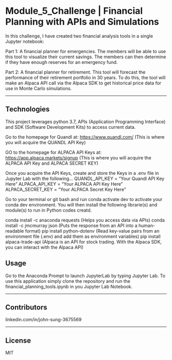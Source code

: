 # Module_5_Challenge | Financial Planning with APIs and Simulations

In this challenge, I have created two financial analysis tools in a single Jupyter notebook:

Part 1: A financial planner for emergencies. The members will be able to use this tool to visualize their current savings. The members can then determine if they have enough reserves for an emergency fund.

Part 2: A financial planner for retirement. This tool will forecast the performance of their retirement portfolio in 30 years. To do this, the tool will make an Alpaca API call via the Alpaca SDK to get historical price data for use in Monte Carlo simulations.

---

## Technologies

This project leverages python 3.7, APIs (Application Programming Interface) and SDK (Software Development Kits) to access current data.

Go to the homepage for Quandl at: https://www.quandl.com/ 
    (This is where you will acquire the QUANDL API Key)

GO to the homepage for ALPACA API Keys at: https://app.alpaca.markets/signup 
    (This is where you will acquire the ALPACA API Key and ALPACA SECRET KEY)

Once you acquire the API Keys, create and store the Keys in a .env file in Jupyter Lab with the following... 
    QUANDL_API_KEY = “Your Quandl API Key Here”
    ALPACA_API_KEY = “Your ALPACA API Key Here”
    ALPACA_SECRET_KEY = “Your ALPACA Secret Key Here”

Go to your terminal or git bash and run conda activate dev to activate your conda dev environment. 
You will then install the following librarie(s) and module(s) to run in Python codes creatd.

conda install -c anaconda requests
    (Helps you access data via APIs)
conda install -c jmcmurray json 
    (Puts the response from an API into a human-readable format)
pip install python-dotenv
    (Read key-value pairs from an environment file (.env) and add them as environment variables)
pip install alpaca-trade-api
    (Alpaca is an API for stock trading. With the Alpaca SDK, you can interact with the Alpaca API)

## Usage

Go to the Anaconda Prompt to launch JupyterLab by typing Jupyter Lab. To use this application simply clone the repository and run the financial_planning_tools.ipynb in you Jupyter Lab Notebook.

---

## Contributors


linkedin.com/in/john-sung-3675569


---

## License

MIT
